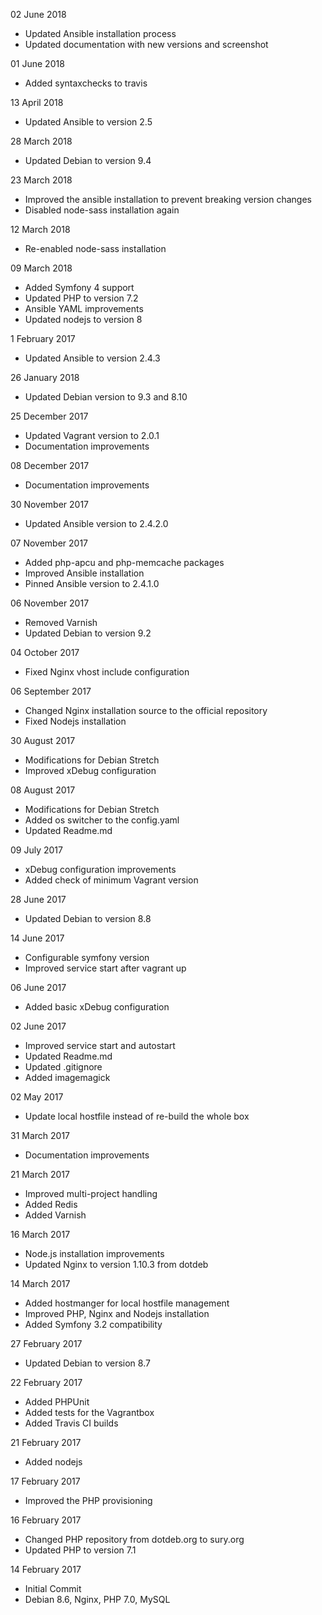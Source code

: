 02 June 2018

- Updated Ansible installation process
- Updated documentation with new versions and screenshot

01 June 2018

- Added syntaxchecks to travis

13 April 2018

- Updated Ansible to version 2.5

28 March 2018

- Updated Debian to version 9.4

23 March 2018

- Improved the ansible installation to prevent breaking version changes
- Disabled node-sass installation again

12 March 2018

- Re-enabled node-sass installation

09 March 2018

- Added Symfony 4 support
- Updated PHP to version 7.2
- Ansible YAML improvements
- Updated nodejs to version 8

1 February 2017

- Updated Ansible to version 2.4.3

26 January 2018

- Updated Debian version to 9.3 and 8.10

25 December 2017

- Updated Vagrant version to 2.0.1
- Documentation improvements

08 December 2017

- Documentation improvements

30 November 2017

- Updated Ansible version to 2.4.2.0

07 November 2017

- Added php-apcu and php-memcache packages
- Improved Ansible installation
- Pinned Ansible version to 2.4.1.0

06 November 2017

- Removed Varnish
- Updated Debian to version 9.2

04 October 2017

- Fixed Nginx vhost include configuration

06 September 2017

- Changed Nginx installation source to the official repository
- Fixed Nodejs installation

30 August 2017

- Modifications for Debian Stretch
- Improved xDebug configuration

08 August 2017

- Modifications for Debian Stretch
- Added os switcher to the config.yaml
- Updated Readme.md

09 July 2017

- xDebug configuration improvements
- Added check of minimum Vagrant version

28 June 2017

- Updated Debian to version 8.8

14 June 2017

- Configurable symfony version
- Improved service start after vagrant up

06 June 2017

- Added basic xDebug configuration

02 June 2017

- Improved service start and autostart
- Updated Readme.md
- Updated .gitignore
- Added imagemagick

02 May 2017

- Update local hostfile instead of re-build the whole box

31 March 2017

- Documentation improvements

21 March 2017

- Improved multi-project handling
- Added Redis
- Added Varnish

16 March 2017

- Node.js installation improvements
- Updated Nginx to version 1.10.3 from dotdeb

14 March 2017

- Added hostmanger for local hostfile management
- Improved PHP, Nginx and Nodejs installation
- Added Symfony 3.2 compatibility

27 February 2017

- Updated Debian to version 8.7

22 February 2017

- Added PHPUnit
- Added tests for the Vagrantbox
- Added Travis CI builds

21 February 2017

- Added nodejs

17 February 2017

- Improved the PHP provisioning

16 February 2017

- Changed PHP repository from dotdeb.org to sury.org
- Updated PHP to version 7.1

14 February 2017

- Initial Commit
- Debian 8.6, Nginx, PHP 7.0, MySQL
